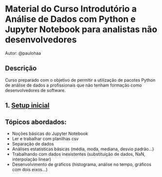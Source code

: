 # Material do Curso Introdutório a Análise de Dados com Python e Jupyter Notebook para analistas não desenvolvedores

Autor: @paulohaa


## Descrição

Curso preparado com o objetivo de permitir a utilização de pacotes Python de análise de dados a profissionais que não tenham formação como desenvolvedores de software.


## 1. [Setup inicial](1%20-%20Setup%20inicial.html)

 
## Tópicos abordados:

* Noções básicas do Jupyter Notebook
* Ler e trabalhar com planilhas csv
* Separação de dados
* Análises estatísticas básicas (média, moda, mediana, desvio padrão...)
* Trabalhando com dados inexistentes (substituição de dados, NaN, interpolação linear)
* Desenvolvimento de gráficos (histograma, análise no tempo, gráficos com dois eixos...)

